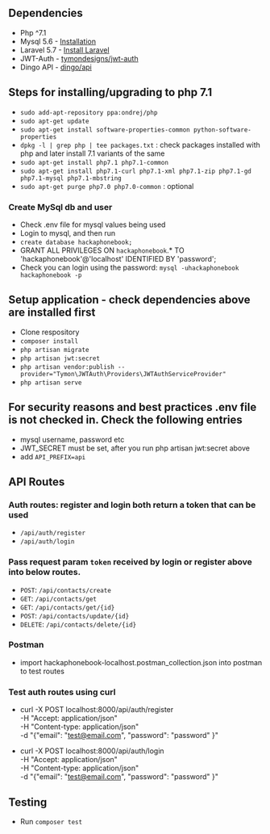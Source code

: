 ## Dependencies
* Php ^7.1
* Mysql 5.6 - [Installation](https://dev.mysql.com/doc/refman/5.6/en/installing.html)
* Laravel 5.7 - [Install Laravel](https://laravel.com/docs/5.7/installation)
* JWT-Auth - [tymondesigns/jwt-auth](https://github.com/tymondesigns/jwt-auth)
* Dingo API - [dingo/api](https://github.com/dingo/api)

## Steps for installing/upgrading to php 7.1
* `sudo add-apt-repository ppa:ondrej/php`
* `sudo apt-get update`
* `sudo apt-get install software-properties-common python-software-properties`
* `dpkg -l | grep php | tee packages.txt` : check packages installed with php and later install 7.1 variants of the same
* `sudo apt-get install php7.1 php7.1-common`
* `sudo apt-get install php7.1-curl php7.1-xml php7.1-zip php7.1-gd php7.1-mysql php7.1-mbstring`
* `sudo apt-get purge php7.0 php7.0-common` : optional

### Create MySql db and user
* Check .env file for mysql values being used
* Login to mysql, and then run
* `create database hackaphonebook;`
* GRANT ALL PRIVILEGES ON `hackaphonebook`.* TO 'hackaphonebook'@'localhost' IDENTIFIED BY 'password';
* Check you can login using the password: `mysql -uhackaphonebook hackaphonebook -p`

## Setup application - check dependencies above are installed first
* Clone respository
* `composer install`
* `php artisan migrate`
* `php artisan jwt:secret`
* `php artisan vendor:publish --provider="Tymon\JWTAuth\Providers\JWTAuthServiceProvider"`
* `php artisan serve`

## For security reasons and best practices .env file is not checked in. Check the following entries
* mysql username, password etc
* JWT_SECRET must be set, after you run php artisan jwt:secret above
* add `API_PREFIX=api`

## API Routes

### Auth routes: register and login both return a token that can be used
* `/api/auth/register`
* `/api/auth/login`

### Pass request param `token` received by login or register above into below routes.
* `POST`: `/api/contacts/create`
* `GET`: `/api/contacts/get`
* `GET`: `/api/contacts/get/{id}`
* `POST`: `/api/contacts/update/{id}`
* `DELETE`: `/api/contacts/delete/{id}`

### Postman
* import hackaphonebook-localhost.postman_collection.json into postman to test routes

### Test auth routes using curl

* curl -X POST localhost:8000/api/auth/register \
    -H "Accept: application/json" \
    -H "Content-type: application/json" \
    -d "{\"email\": \"test@email.com\", \"password\": \"password\" }"

* curl -X POST localhost:8000/api/auth/login \
    -H "Accept: application/json" \
    -H "Content-type: application/json" \
    -d "{\"email\": \"test@email.com\", \"password\": \"password\" }"


## Testing
* Run `composer test`


